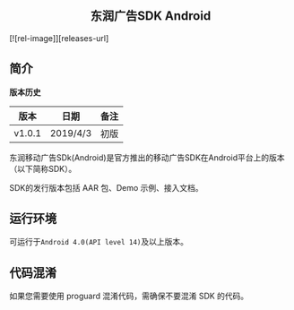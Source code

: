 <h2 align="center" style="border:none">东润广告SDK Android</h2>

[![rel-image]][releases-url]

## 简介
**版本历史**

| 版本          | 日期          | 备注  |
| ------------  |:----------------:| ------------|
| v1.0.1        | 2019/4/3  |  初版  |

东润移动广告SDk(Android)是官方推出的移动广告SDK在Android平台上的版本（以下简称SDK）。

SDK的发行版本包括 AAR 包、Demo 示例、接入文档。

## 运行环境

可运行于`Android 4.0(API level 14)`及以上版本。

## 代码混淆
如果您需要使⽤ proguard 混淆代码，需确保不要混淆 SDK 的代码。


